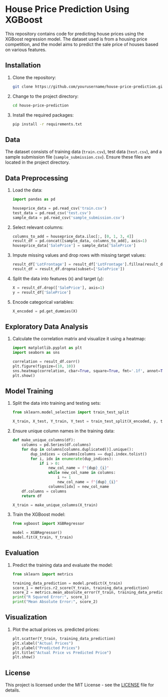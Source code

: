 # House Price Prediction Using XGBoost

This repository contains code for predicting house prices using the XGBoost regression model. The dataset used is from a housing price competition, and the model aims to predict the sale price of houses based on various features.

## Installation

1. Clone the repository:
   ```bash
   git clone https://github.com/yourusername/house-price-prediction.git
   ```
2. Change to the project directory:
   ```bash
   cd house-price-prediction
   ```
3. Install the required packages:
   ```bash
   pip install -r requirements.txt
   ```

## Data

The dataset consists of training data (`train.csv`), test data (`test.csv`), and a sample submission file (`sample_submission.csv`). Ensure these files are located in the project directory.

## Data Preprocessing

1. Load the data:
   ```python
   import pandas as pd

   houseprice_data = pd.read_csv('train.csv')
   test_data = pd.read_csv('test.csv')
   sample_data = pd.read_csv('sample_submission.csv')
   ```

2. Select relevant columns:
   ```python
   columns_to_add = houseprice_data.iloc[:, [0, 1, 3, 4]]
   result_df = pd.concat([sample_data, columns_to_add], axis=1)
   houseprice_data['SalePrice'] = sample_data['SalePrice']
   ```

3. Impute missing values and drop rows with missing target values:
   ```python
   result_df['LotFrontage'] = result_df['LotFrontage'].fillna(result_df['LotFrontage'].median())
   result_df = result_df.dropna(subset=['SalePrice'])
   ```

4. Split the data into features (`X`) and target (`y`):
   ```python
   X = result_df.drop(['SalePrice'], axis=1)
   y = result_df['SalePrice']
   ```

5. Encode categorical variables:
   ```python
   X_encoded = pd.get_dummies(X)
   ```

## Exploratory Data Analysis

1. Calculate the correlation matrix and visualize it using a heatmap:
   ```python
   import matplotlib.pyplot as plt
   import seaborn as sns

   correlation = result_df.corr()
   plt.figure(figsize=(10, 10))
   sns.heatmap(correlation, cbar=True, square=True, fmt='.1f', annot=True, annot_kws={'size': 7}, cmap='Purples')
   plt.show()
   ```

## Model Training

1. Split the data into training and testing sets:
   ```python
   from sklearn.model_selection import train_test_split

   X_train, X_test, Y_train, Y_test = train_test_split(X_encoded, y, test_size=0.2, random_state=42)
   ```

2. Ensure unique column names in the training data:
   ```python
   def make_unique_columns(df):
       columns = pd.Series(df.columns)
       for dup in columns[columns.duplicated()].unique():
           dup_indices = columns[columns == dup].index.tolist()
           for i, idx in enumerate(dup_indices):
               if i > 0:
                   new_col_name = f"{dup}_{i}"
                   while new_col_name in columns:
                       i += 1
                       new_col_name = f"{dup}_{i}"
                   columns[idx] = new_col_name
       df.columns = columns
       return df

   X_train = make_unique_columns(X_train)
   ```

3. Train the XGBoost model:
   ```python
   from xgboost import XGBRegressor

   model = XGBRegressor()
   model.fit(X_train, Y_train)
   ```

## Evaluation

1. Predict the training data and evaluate the model:
   ```python
   from sklearn import metrics

   training_data_prediction = model.predict(X_train)
   score_1 = metrics.r2_score(Y_train, training_data_prediction)
   score_2 = metrics.mean_absolute_error(Y_train, training_data_prediction)
   print("R Squared Error:", score_1)
   print("Mean Absolute Error:", score_2)
   ```

## Visualization

1. Plot the actual prices vs. predicted prices:
   ```python
   plt.scatter(Y_train, training_data_prediction)
   plt.xlabel("Actual Prices")
   plt.ylabel("Predicted Prices")
   plt.title("Actual Price vs Predicted Price")
   plt.show()
   ```


## License

This project is licensed under the MIT License - see the [LICENSE](LICENSE) file for details.
